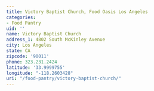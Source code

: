 ```yaml
---
title: Victory Baptist Church, Food Oasis Los Angeles
categories:
- Food Pantry
uid: ''
name: Victory Baptist Church
address_1: 4802 South McKinley Avenue
city: Los Angeles
state: CA
zipcode: '90011'
phone: 323.231.2424
latitude: '33.9999755'
longitude: "-118.2603428"
uri: "/food-pantry/victory-baptist-church/"
---
```


